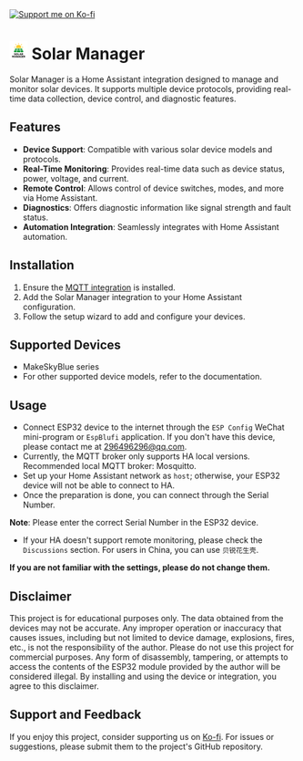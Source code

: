 <a href="https://ko-fi.com/maybetaken" target="_blank">
  <img src="https://storage.ko-fi.com/cdn/kofi3.png?v=3" alt="Support me on Ko-fi" height="36" style="border:0px;">
</a>

# <img src="https://github.com/home-assistant/brands/blob/master/custom_integrations/solar_manager/icon.png" width="32" height="32"> Solar Manager

Solar Manager is a Home Assistant integration designed to manage and monitor solar devices.
It supports multiple device protocols, providing real-time data collection, device control, and diagnostic features.

## Features

- **Device Support**: Compatible with various solar device models and protocols.
- **Real-Time Monitoring**: Provides real-time data such as device status, power, voltage, and current.
- **Remote Control**: Allows control of device switches, modes, and more via Home Assistant.
- **Diagnostics**: Offers diagnostic information like signal strength and fault status.
- **Automation Integration**: Seamlessly integrates with Home Assistant automation.

## Installation

1. Ensure the [MQTT integration](https://www.home-assistant.io/integrations/mqtt/) is installed.
2. Add the Solar Manager integration to your Home Assistant configuration.
3. Follow the setup wizard to add and configure your devices.

## Supported Devices

- MakeSkyBlue series
- For other supported device models, refer to the documentation.

## Usage

- Connect ESP32 device to the internet through the `ESP Config` WeChat mini-program or `EspBlufi` application. If you don't have this device, please contact me at 296496296@qq.com.
- Currently, the MQTT broker only supports HA local versions. Recommended local MQTT broker: Mosquitto.
- Set up your Home Assistant network as `host`; otherwise, your ESP32 device will not be able to connect to HA.
- Once the preparation is done, you can connect through the Serial Number.

**Note**: Please enter the correct Serial Number in the ESP32 device.

- If your HA doesn't support remote monitoring, please check the `Discussions` section. For users in China, you can use `贝锐花生壳`.

**If you are not familiar with the settings, please do not change them.**

## Disclaimer

This project is for educational purposes only. The data obtained from the devices may not be accurate. Any improper operation or inaccuracy that causes issues, including but not limited to device damage, explosions, fires, etc., is not the responsibility of the author.
Please do not use this project for commercial purposes. Any form of disassembly, tampering, or attempts to access the contents of the ESP32 module provided by the author will be considered illegal.
By installing and using the device or integration, you agree to this disclaimer.

## Support and Feedback

If you enjoy this project, consider supporting us on [Ko-fi](https://ko-fi.com/maybetaken).
For issues or suggestions, please submit them to the project's GitHub repository.
